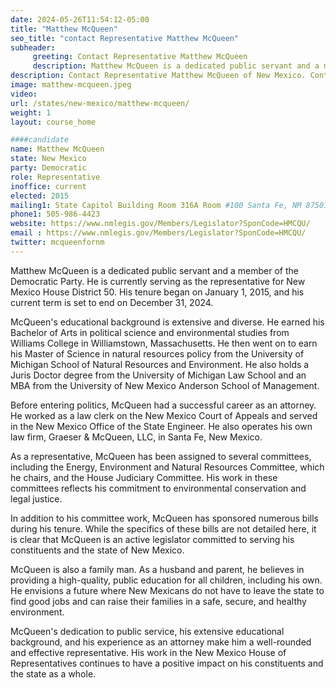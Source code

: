 ```yaml
---
date: 2024-05-26T11:54:12-05:00
title: "Matthew McQueen"
seo_title: "contact Representative Matthew McQueen"
subheader:
     greeting: Contact Representative Matthew McQueen
     description: Matthew McQueen is a dedicated public servant and a member of the Democratic Party. He is currently serving as the representative for New Mexico House District 50.
description: Contact Representative Matthew McQueen of New Mexico. Contact information for Matthew McQueen includes email address, phone number, and mailing address.
image: matthew-mcqueen.jpeg
video:
url: /states/new-mexico/matthew-mcqueen/
weight: 1
layout: course_home

####candidate
name: Matthew McQueen
state: New Mexico
party: Democratic
role: Representative
inoffice: current
elected: 2015
mailing1: State Capitol Building Room 316A Room #100 Santa Fe, NM 87501
phone1: 505-986-4423
website: https://www.nmlegis.gov/Members/Legislator?SponCode=HMCQU/
email : https://www.nmlegis.gov/Members/Legislator?SponCode=HMCQU/
twitter: mcqueenfornm
---
```

Matthew McQueen is a dedicated public servant and a member of the Democratic Party. He is currently serving as the representative for New Mexico House District 50. His tenure began on January 1, 2015, and his current term is set to end on December 31, 2024.

McQueen's educational background is extensive and diverse. He earned his Bachelor of Arts in political science and environmental studies from Williams College in Williamstown, Massachusetts. He then went on to earn his Master of Science in natural resources policy from the University of Michigan School of Natural Resources and Environment. He also holds a Juris Doctor degree from the University of Michigan Law School and an MBA from the University of New Mexico Anderson School of Management.

Before entering politics, McQueen had a successful career as an attorney. He worked as a law clerk on the New Mexico Court of Appeals and served in the New Mexico Office of the State Engineer. He also operates his own law firm, Graeser & McQueen, LLC, in Santa Fe, New Mexico.

As a representative, McQueen has been assigned to several committees, including the Energy, Environment and Natural Resources Committee, which he chairs, and the House Judiciary Committee. His work in these committees reflects his commitment to environmental conservation and legal justice.

In addition to his committee work, McQueen has sponsored numerous bills during his tenure. While the specifics of these bills are not detailed here, it is clear that McQueen is an active legislator committed to serving his constituents and the state of New Mexico.

McQueen is also a family man. As a husband and parent, he believes in providing a high-quality, public education for all children, including his own. He envisions a future where New Mexicans do not have to leave the state to find good jobs and can raise their families in a safe, secure, and healthy environment.

McQueen's dedication to public service, his extensive educational background, and his experience as an attorney make him a well-rounded and effective representative. His work in the New Mexico House of Representatives continues to have a positive impact on his constituents and the state as a whole.

